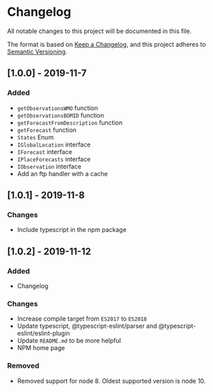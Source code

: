 # Changelog
All notable changes to this project will be documented in this file.

The format is based on [Keep a Changelog](https://keepachangelog.com/en/1.0.0/),
and this project adheres to [Semantic Versioning](https://semver.org/spec/v2.0.0.html).

## [1.0.0] - 2019-11-7 
### Added 
 - `getObservationsWMO` function 
 - `getObservationsBOMID` function
 - `getForecastFromDescription` function
 - `getForecast` function
 - `States` Enum
 - `IGlobalLocation` interface
 - `IForecast` interface 
 - `IPlaceForecasts` interface
 - `IObservation` interface
 - Add an ftp handler with a cache

## [1.0.1] - 2019-11-8
### Changes
 - Include typescript in the npm package

## [1.0.2] - 2019-11-12
### Added
 - Changelog

### Changes
 - Increase compile target from `ES2017` to `ES2018`
 - Update typescript, @typescript-eslint/parser and @typescript-eslint/eslint-plugin
 - Update `README.md` to be more helpful
 - NPM home page

### Removed
 - Removed support for node 8. Oldest supported version is node 10.
